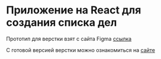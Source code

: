 # Приложение на React для создания списка дел

Прототип для верстки взят с сайта Figma [ссылка](https://www.figma.com/file/AecqSlTgcd5xMLIySFsxFZ/Todo-Daily-(Community)?node-id=2%3A2&t=UkA2100s7qFns0zw-0)

С готовой версией верстки можно ознакомиться на [сайте](http://todo.vintagemickey.tk/)
